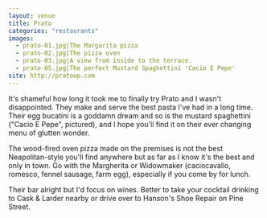 ```yaml
---
layout: venue
title: Prato
categories: "restaurants"
images:
  - prato-01.jpg|The Margarita pizza
  - prato-02.jpg|The pizza oven
  - prato-03.jpg|A view from inside to the terrace.
  - prato-05.jpg|The perfect Mustard Spaghettini 'Cacio E Pepe'
site: http://pratowp.com
---
```

It's shameful how long it took me to finally try Prato and I wasn't
disappointed. They make and serve the best pasta I've had in a long time. Their
egg bucatini is a goddamn dream and so is the mustard spaghettini ("Cacio E
Pepe", pictured), and I hope you'll find it on their ever changing menu of
glutten wonder.

The wood-fired oven pizza made on the premises is not the best Neapolitan-style
you'll find anywhere but as far as I know it's the best and only in town. Go
with the Margherita or Widowmaker (caciocavallo, romesco, fennel sausage, farm
egg), especially if you come by for lunch.

Their bar alright but I'd focus on wines. Better to take your cocktail drinking
to Cask & Larder nearby or drive over to Hanson's Shoe Repair on Pine Street.
